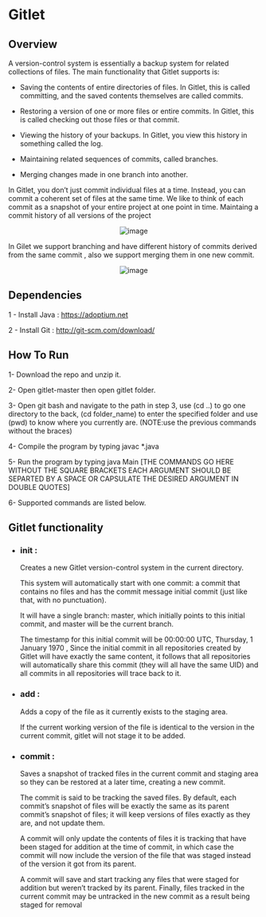# Gitlet
## Overview
A version-control system is essentially a backup system for related collections of files. The main functionality that Gitlet supports is:

- Saving the contents of entire directories of files. In Gitlet, this is called committing, and the saved contents themselves are called commits.

- Restoring a version of one or more files or entire commits. In Gitlet, this is called checking out those files or that commit.

- Viewing the history of your backups. In Gitlet, you view this history in something called the log.

- Maintaining related sequences of commits, called branches.

- Merging changes made in one branch into another.

In Gitlet, you don’t just commit individual files at a time. Instead, you can commit a coherent set of files at the same time. We like to think of each commit as a snapshot of your entire project at one point in time.
Maintaing a commit history of all versions of the project
      <p align="center">       ![image](https://github.com/user-attachments/assets/d7d364c7-41ab-42ac-a4b3-49f0e7920a7d) </p>

In Gilet we support branching and have different history of commits derived from the same commit , also we support merging them in one new commit.
      <p align="center">       ![image](https://github.com/user-attachments/assets/eb11b532-fd33-48a7-a2a4-3b3417be10a0)
 </p>
 
## Dependencies

1 - Install Java : https://adoptium.net

2 - Install Git : http://git-scm.com/download/

## How To Run

1- Download the repo and unzip it.

2- Open gitlet-master then open gitlet folder.

3- Open git bash and navigate to the path in step 3, use (cd ..) to go one directory to the back, (cd folder_name) to enter the specified folder and use (pwd) to know where you currently are. (NOTE:use the previous commands without the braces)

4- Compile the program by typing javac *.java

5- Run the program by typing java Main [THE COMMANDS GO HERE WITHOUT THE SQUARE BRACKETS EACH ARGUMENT SHOULD BE SEPARTED BY A SPACE OR CAPSULATE THE DESIRED ARGUMENT IN DOUBLE QUOTES]

6- Supported commands are listed below.

## Gitlet functionality
- ### <b>init</b> :
  
  Creates a new Gitlet version-control system in the current directory.

  This system will automatically start with one commit: a commit that contains no files and has the commit message initial commit (just like that, with no punctuation).

  It will have a single branch: master, which initially points to this initial commit, and master will be the current branch.

  The timestamp for this initial commit will be 00:00:00 UTC, Thursday, 1 January 1970 , Since the initial commit in all repositories created by Gitlet will have exactly the same content, it follows that all repositories will automatically share this commit (they will all have the same UID) and all commits in all repositories will trace back to it.


- ### <b>add </b>:

    Adds a copy of the file as it currently exists to the staging area.

    If the current working version of the file is identical to the version in the current commit, gitlet will not stage it to be added.

- ### <b> commit :</b>
     Saves a snapshot of tracked files in the current commit and staging area so they can be restored at a later time, creating a new commit.

     The commit is said to be tracking the saved files. By default, each commit’s snapshot of files will be exactly the same as its parent commit’s snapshot of files; it will keep versions of files exactly as they are, and not update them.

     A commit will only update the contents of files it is tracking that have been staged for addition at the time of commit, in which case the commit will now include the version of the file that was staged instead of the version it got from its parent.

     A commit will save and start tracking any files that were staged for addition but weren’t tracked by its parent. Finally, files tracked in the current commit may be untracked in the new commit as a result being staged for removal


  
